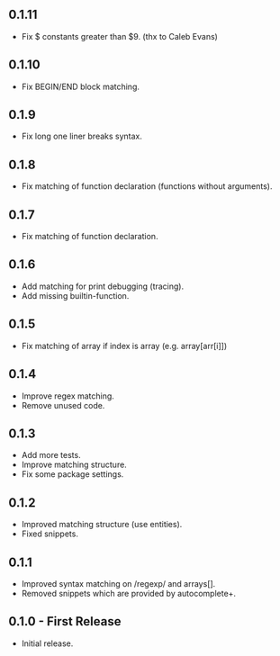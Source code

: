 ## 0.1.11
* Fix $ constants greater than $9. (thx to Caleb Evans)


## 0.1.10
* Fix BEGIN/END block matching.


## 0.1.9
* Fix long one liner breaks syntax.


## 0.1.8
* Fix matching of function declaration (functions without arguments).


## 0.1.7
* Fix matching of function declaration.


## 0.1.6
* Add matching for print debugging (tracing).
* Add missing builtin-function.


## 0.1.5
* Fix matching of array if index is array (e.g. array[arr[i]])


## 0.1.4
* Improve regex matching.
* Remove unused code.


## 0.1.3
* Add more tests.
* Improve matching structure.
* Fix some package settings.


## 0.1.2
* Improved matching structure (use entities).
* Fixed snippets.


## 0.1.1
* Improved syntax matching on /regexp/ and arrays[].
* Removed snippets which are provided by autocomplete+.


## 0.1.0 - First Release
* Initial release.
